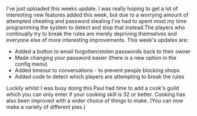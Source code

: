 I've just uploaded this weeks update. I was really hoping to get a lot of interesting new features added this week, but due to a worrying amount of attempted cheating and password stealing I've had to spent most my time programming the system to detect and stop that instead.The players who continually try to break the rules are merely depriving themselves and everyone else of more interesting improvements. This week's updates are:

*   Added a button to email forgotten/stolen passwords back to their owner
*   Made changing your password easier (there is a new option in the config menu)
*   Added timeout to conversations - to prevent people blocking shops
*   Added code to detect which players are attempting to break the rules

Luckily whilst I was busy doing this Paul had time to add a cook's guild which you can only enter if your cooking skill is 32 or better. Cooking has also been improved with a wider choice of things to make. (You can now make a variety of different pies.)
